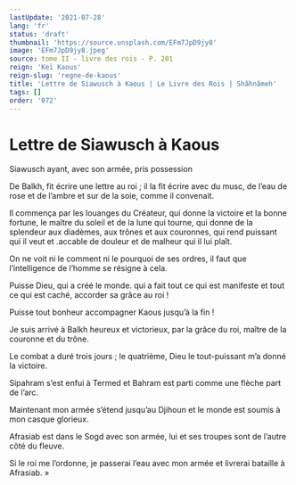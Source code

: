 ```yaml
---
lastUpdate: '2021-07-28'
lang: 'fr'
status: 'draft'
thumbnail: 'https://source.unsplash.com/EFm7JpD9jy8'
image: 'EFm7JpD9jy8.jpeg'
source: tome II - livre des rois - P. 201
reign: 'Keï Kaous'
reign-slug: 'regne-de-kaous'
title: 'Lettre de Siawusch à Kaous | Le Livre des Rois | Shâhnâmeh'
tags: []
order: '072'
---
```


<!-- LTeX: language=fr -->

# Lettre de Siawusch à Kaous

Siawusch ayant, avec son armée, pris possession

De Balkh, fit écrire une lettre au roi ; il la fit écrire avec du musc, de l’eau de rose et de l’ambre et sur de la soie, comme il convenait.

Il commença par les louanges du Créateur, qui donne la victoire et la bonne fortune, le maître du soleil et de la lune qui tourne, qui donne de la splendeur aux diadèmes, aux trônes et aux couronnes, qui rend puissant qui il veut et .accable de douleur et de malheur qui il lui plaît.

On ne voit ni le comment ni le pourquoi de ses ordres, il faut que l’intelligence de l’homme se résigne à cela.

Puisse Dieu, qui a créé le monde. qui a fait tout ce qui est manifeste et tout ce qui est caché, accorder sa grâce au roi !

Puisse tout bonheur accompagner Kaous jusqu’à la fin !

Je suis arrivé à Balkh heureux et victorieux, par la grâce du roi, maître de la couronne et du trône.

Le combat a duré trois jours ; le quatrième, Dieu le tout-puissant m’a donné la victoire.

Sipahram s’est enfui à Termed et Bahram est parti comme une flèche part de l’arc.

Maintenant mon armée s’étend jusqu’au Djihoun et le monde est soumis à mon casque glorieux.

Afrasiab est dans le Sogd avec son armée, lui et ses troupes sont de l’autre côté du fleuve.

Si le roi me l’ordonne, je passerai l’eau avec mon armée et livrerai bataille à Afrasiab. »
